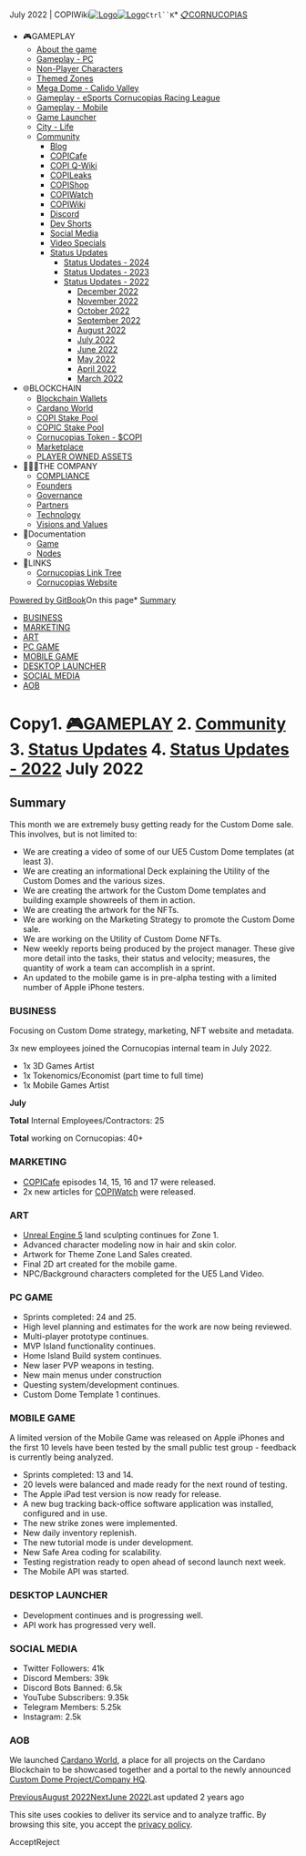 July 2022 | COPIWiki[![Logo](https://copiwiki.cornucopias.io/~gitbook/image?url=https%3A%2F%2F1762761122-files.gitbook.io%2F%7E%2Ffiles%2Fv0%2Fb%2Fgitbook-x-prod.appspot.com%2Fo%2Forganizations%252FVpfHHIHQI6ROs7kspCfa%252Fsites%252Fsite_dzbNR%252Flogo%252FxczoLfMLSrLZyl8UxDSg%252FCornucopias_Logo-White-Medium.png%3Falt%3Dmedia%26token%3Dcfef2e74-c264-4b9d-bc1c-d89788f5dc9c&width=260&dpr=4&quality=100&sign=ce383b9c&sv=2)![Logo](https://copiwiki.cornucopias.io/~gitbook/image?url=https%3A%2F%2F1762761122-files.gitbook.io%2F%7E%2Ffiles%2Fv0%2Fb%2Fgitbook-x-prod.appspot.com%2Fo%2Forganizations%252FVpfHHIHQI6ROs7kspCfa%252Fsites%252Fsite_dzbNR%252Flogo%252FxczoLfMLSrLZyl8UxDSg%252FCornucopias_Logo-White-Medium.png%3Falt%3Dmedia%26token%3Dcfef2e74-c264-4b9d-bc1c-d89788f5dc9c&width=260&dpr=4&quality=100&sign=ce383b9c&sv=2)](/)`Ctrl``K`* [📋CORNUCOPIAS](/)
* 🎮GAMEPLAY
	+ [About the game](/gameplay/about-the-game)
	+ [Gameplay - PC](/gameplay/gameplay-pc)
	+ [Non-Player Characters](/gameplay/non-player-characters)
	+ [Themed Zones](/gameplay/themed-zones)
	+ [Mega Dome - Calido Valley](/gameplay/mega-dome-calido-valley)
	+ [Gameplay - eSports Cornucopias Racing League](/gameplay/gameplay-esports-cornucopias-racing-league)
	+ [Gameplay - Mobile](/gameplay/gameplay-mobile)
	+ [Game Launcher](/gameplay/game-launcher)
	+ [City - Life](/gameplay/city-life)
	+ [Community](/gameplay/community)
		- [Blog](/gameplay/community/blog)
		- [COPICafe](/gameplay/community/copicafe)
		- [COPI Q-Wiki](/gameplay/community/copi-q-wiki)
		- [COPILeaks](/gameplay/community/copileaks)
		- [COPIShop](/gameplay/community/copishop)
		- [COPIWatch](/gameplay/community/copiwatch)
		- [COPIWiki](/gameplay/community/copiwiki)
		- [Discord](/gameplay/community/discord)
		- [Dev Shorts](/gameplay/community/dev-shorts)
		- [Social Media](/gameplay/community/social-media)
		- [Video Specials](/gameplay/community/video-specials)
		- [Status Updates](/gameplay/community/status-updates)
			* [Status Updates - 2024](/gameplay/community/status-updates/status-updates-2024)
			* [Status Updates - 2023](/gameplay/community/status-updates/status-updates-2023)
			* [Status Updates - 2022](/gameplay/community/status-updates/status-updates-2022)
				+ [December 2022](/gameplay/community/status-updates/status-updates-2022/december-2022)
				+ [November 2022](/gameplay/community/status-updates/status-updates-2022/november-2022)
				+ [October 2022](/gameplay/community/status-updates/status-updates-2022/october-2022)
				+ [September 2022](/gameplay/community/status-updates/status-updates-2022/september-2022)
				+ [August 2022](/gameplay/community/status-updates/status-updates-2022/august-2022)
				+ [July 2022](/gameplay/community/status-updates/status-updates-2022/july-2022)
				+ [June 2022](/gameplay/community/status-updates/status-updates-2022/june-2022)
				+ [May 2022](/gameplay/community/status-updates/status-updates-2022/may-2022)
				+ [April 2022](/gameplay/community/status-updates/status-updates-2022/april-2022)
				+ [March 2022](/gameplay/community/status-updates/status-updates-2022/march-2022)
* 🌐BLOCKCHAIN
	+ [Blockchain Wallets](/blockchain/blockchain-wallets)
	+ [Cardano World](/blockchain/cardano-world)
	+ [COPI Stake Pool](/blockchain/copi-stake-pool)
	+ [COPIC Stake Pool](/blockchain/copic-stake-pool)
	+ [Cornucopias Token - $COPI](/blockchain/cornucopias-token-usdcopi)
	+ [Marketplace](/blockchain/marketplace)
	+ [PLAYER OWNED ASSETS](/blockchain/player-owned-assets)
* 🧑‍🤝‍🧑THE COMPANY
	+ [COMPLIANCE](/the-company/compliance)
	+ [Founders](/the-company/founders)
	+ [Governance](/the-company/governance)
	+ [Partners](/the-company/partners)
	+ [Technology](/the-company/technology)
	+ [Visions and Values](/the-company/visions-and-values)
* 📖Documentation
	+ [Game](/documentation/game)
	+ [Nodes](/documentation/nodes)
* 🔗LINKS
	+ [Cornucopias Link Tree](https://linktr.ee/cornucopias.game)
	+ [Cornucopias Website](https://www.cornucopias.io)

[Powered by GitBook](https://www.gitbook.com/?utm_source=content&utm_medium=trademark&utm_campaign=PQmCVki2WHg9QcW9pdrX)On this page* [Summary](#summary)
* [BUSINESS​](#business)
* [MARKETING](#marketing)
* [ART](#art)
* [PC GAME](#pc-game)
* [MOBILE GAME](#mobile-game)
* [DESKTOP LAUNCHER](#desktop-launcher)
* [SOCIAL MEDIA](#social-media-statistics)
* [AOB](#aob)

Copy1. [🎮GAMEPLAY](/gameplay)
2. [Community](/gameplay/community)
3. [Status Updates](/gameplay/community/status-updates)
4. [Status Updates - 2022](/gameplay/community/status-updates/status-updates-2022)
July 2022
=========

**Summary**
-----------

This month we are extremely busy getting ready for the Custom Dome sale. This involves, but is not limited to:

* We are creating a video of some of our UE5 Custom Dome templates (at least 3).
* We are creating an informational Deck explaining the Utility of the Custom Domes and the various sizes.
* We are creating the artwork for the Custom Dome templates and building example showreels of them in action.
* We are creating the artwork for the NFTs.
* We are working on the Marketing Strategy to promote the Custom Dome sale.
* We are working on the Utility of Custom Dome NFTs.
* New weekly reports being produced by the project manager. These give more detail into the tasks, their status and velocity; measures, the quantity of work a team can accomplish in a sprint.
* An updated to the mobile game is in pre-alpha testing with a limited number of Apple iPhone testers.

### BUSINESS​

Focusing on Custom Dome strategy, marketing, NFT website and metadata.

3x new employees joined the Cornucopias internal team in July 2022.

* 1x 3D Games Artist
* 1x Tokenomics/Economist (part time to full time)
* 1x Mobile Games Artist​​

**July**

**Total** Internal Employees/Contractors: 25

**Total** working on Cornucopias: 40+​

### MARKETING

* [COPICafe](/gameplay/community/copicafe) episodes 14, 15, 16 and 17 were released.
* 2x new articles for [COPIWatch](/gameplay/community/copiwatch) were released.

### ART

* ​[Unreal Engine 5](/the-company/technology/unreal-engine-5-ue5) land sculpting continues for Zone 1.
* Advanced character modeling now in hair and skin color.
* Artwork for Theme Zone Land Sales created.
* Final 2D art created for the mobile game.
* NPC/Background characters completed for the UE5 Land Video.

### PC GAME

* Sprints completed: 24 and 25.
* High level planning and estimates for the work are now being reviewed.
* Multi-player prototype continues.
* MVP Island functionality continues.
* Home Island Build system continues.
* New laser PVP weapons in testing.
* New main menus under construction
* Questing system/development continues.
* Custom Dome Template 1 continues.

### MOBILE GAME

A limited version of the Mobile Game was released on Apple iPhones and the first 10 levels have been tested by the small public test group - feedback is currently being analyzed.

* Sprints completed: 13 and 14.​
* 20 levels were balanced and made ready for the next round of testing.
* The Apple iPad test version is now ready for release.
* A new bug tracking back-office software application was installed, configured and in use.
* The new strike zones were implemented.
* New daily inventory replenish.
* The new tutorial mode is under development.
* New Safe Area coding for scalability.
* Testing registration ready to open ahead of second launch next week.
* The Mobile API was started.

### DESKTOP LAUNCHER

* Development continues and is progressing well.
* API work has progressed very well.

### SOCIAL MEDIA

* Twitter Followers: 41k​
* Discord Members: 39k​
* Discord Bots Banned: 6.5k
* YouTube Subscribers: 9.35k
* Telegram Members: 5.25k​
* Instagram: 2.5k

### AOB

We launched [Cardano World](/blockchain/cardano-world), a place for all projects on the Cardano Blockchain to be showcased together and a portal to the newly announced [Custom Dome Project/Company HQ](/gameplay/gameplay-pc/custom-domes/custom-dome-standard-templates/custom-dome-template-project-company-hq).​

[PreviousAugust 2022](/gameplay/community/status-updates/status-updates-2022/august-2022)[NextJune 2022](/gameplay/community/status-updates/status-updates-2022/june-2022)Last updated 2 years ago

This site uses cookies to deliver its service and to analyze traffic. By browsing this site, you accept the [privacy policy](https://www.cornucopias.io/privacy-policy).

AcceptReject